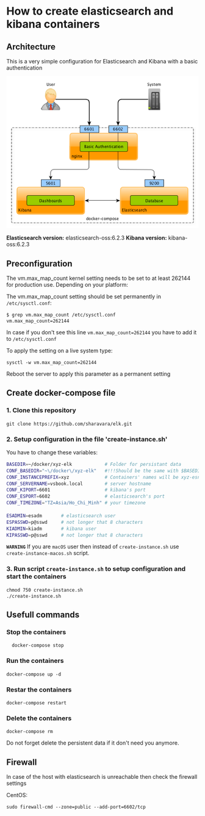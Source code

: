 # How to create elasticsearch and kibana containers

## Architecture

This is a very simple configuration for Elasticsearch and Kibana with a basic authentication

![architecture](./images/ELK.png)

**Elasticsearch version:** elasticsearch-oss:6.2.3
**Kibana version:** kibana-oss:6.2.3

## Preconfiguration

The vm.max_map_count kernel setting needs to be set to at least 262144 for production use. Depending on your platform:

The vm.max_map_count setting should be set permanently in `/etc/sysctl.conf`:

```console
$ grep vm.max_map_count /etc/sysctl.conf
vm.max_map_count=262144
```

In case if you don't see this line `vm.max_map_count=262144` you have to add it to `/etc/sysctl.conf`

To apply the setting on a live system type:

```console
sysctl -w vm.max_map_count=262144
```

Reboot the server to apply this parameter as a permanent setting

## Create docker-compose file

### 1\. Clone this repository

```git
git clone https://github.com/sharavara/elk.git
```

### 2\. Setup configuration in the file 'create-instance.sh'

You have to change these variables:

```bash
BASEDIR=~/docker/xyz-elk            # Folder for persistant data
CONF_BASEDIR="~\/docker\/xyz-elk"   #!!!Should be the same with $BASEDIR
CONF_INSTANCEPREFIX=xyz             # Containers' names will be xyz-esnode, xyz-kibana and xyz-nginx
CONF_SERVERNAME=vsbook.local        # server hostname
CONF_KIPORT=6601                    # kibana's port
CONF_ESPORT=6602                    # elasticsearch's port
CONF_TIMEZONE="TZ=Asia/Ho_Chi_Minh" # your timezone

ESADMIN=esadm       # elasticsearch user
ESPASSWD=p@sswd     # not longer that 8 characters
KIADMIN=kiadm       # kibana user
KIPASSWD=p@sswd     # not longer that 8 characters
```

**`WARNING`** If you are `macOS` user then instead of `create-instance.sh` use `create-instance-macos.sh` script.

### 3\. Run script `create-instance.sh` to setup configuration and start the containers

```console
chmod 750 create-instance.sh
./create-instance.sh
```

## Usefull commands

### Stop the containers

```console
  docker-compose stop
```

### Run the containers

```console
docker-compose up -d
```

### Restar the containers

```console
docker-compose restart
```

### Delete the containers

```console
docker-compose rm
```

Do not forget delete the persistent data if  it don't need you anymore.

## Firewall

In case of the host with elasticsearch is unreachable then check the firewall settings

CentOS:

```console
sudo firewall-cmd --zone=public --add-port=6602/tcp
```